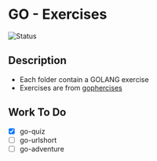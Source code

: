# GO - Exercises

![Status](https://img.shields.io/badge/Status-InProgess-Orange)

## Description

- Each folder contain a GOLANG exercise
- Exercises are from [gophercises](https://gophercises.com/)

## Work To Do

- [x] go-quiz
- [ ] go-urlshort
- [ ] go-adventure
